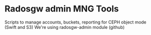 # Radosgw admin MNG Tools
Scripts to manage accounts, buckets, reporting for CEPH object mode (Swift and S3)
We're using radosgw-admin module (github)
